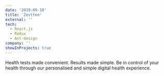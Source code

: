 ```yaml
---
date: '2019-09-10'
title: 'Zesttee'
external: ''
tech:
  - React.js
  - Redux
  - Ant-design
company: ''
showInProjects: true
---
```


Health tests made convenient. Results made simple. Be in control of your health through our personalised and simple digital health experience.
